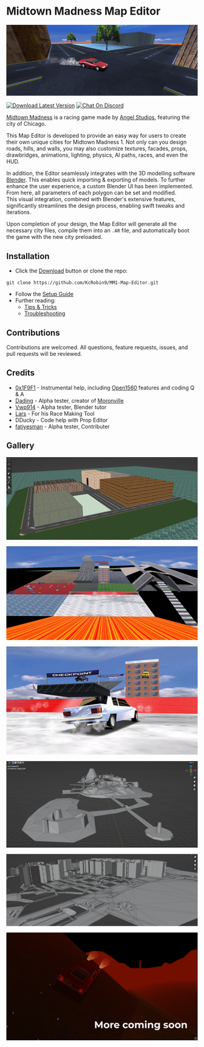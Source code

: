 # Midtown Madness Map Editor

![Preview](Resources/EditorResources/GALLERY/Preview.png)

[![Download Latest Version](https://img.shields.io/badge/download-latest-brightgreen?logo=data%3Aimage%2Fsvg%2Bxml%3Bbase64%2CPHN2ZyB4bWxucz0iaHR0cDovL3d3dy53My5vcmcvMjAwMC9zdmciIGhlaWdodD0iMjQiIHdpZHRoPSIyNCI%2BPHBhdGggZmlsbD0iIzRjMSIgZD0iTTUgMjBoMTR2LTJINXYyek0xOSA5aC00VjNIOXY2SDVsNyA3IDctN3oiLz48L3N2Zz4%3D)](https://github.com/KcRobin9/MM1-Map-Editor/archive/refs/heads/main.zip)
[![Chat On Discord](https://img.shields.io/discord/239900961731117059?color=7289DA&logo=discord)](https://discord.gg/tjTQAbFdqQ)

[Midtown Madness](https://en.wikipedia.org/wiki/Midtown_Madness) is a racing game made by [Angel Studios](https://gitlab.com/kbrobin9/gitlab-resources/-/blob/main/SQL_LIBRARY.MD?ref_type=heads), featuring the city of Chicago.

This Map Editor is developed to provide an easy way for users to create their own unique cities for Midtown Madness 1.            Not only can you design roads, hills, and walls, you may also customize textures, facades, props, drawbridges, animations, lighting, physics, AI paths, races, and even the HUD.

In addition, the Editor seamlessly integrates with the 3D modelling software [Blender](https://www.blender.org/). This enables quick importing & exporting of models. To further enhance the user experience, a custom Blender UI has been implemented. From here, all parameters of each polygon can be set and modified.   
This visual integration, combined with Blender's extensive features, significantly streamlines the design process, enabling swift tweaks and iterations.

Upon completion of your design, the Map Editor will generate all the necessary city files, compile them into an `.AR` file, and automatically boot the game with the new city preloaded.

## Installation

* Click the [Download](https://github.com/KcRobin9/MM1-Map-Editor/archive/refs/heads/main.zip) button or clone the repo: 
```
git clone https://github.com/KcRobin9/MM1-Map-Editor.git
```
* Follow the [Setup Guide](https://github.com/KcRobin9/MM1-Map-Editor/blob/main/Setup/SETUP.md)
* Further reading: 
    * [Tips & Tricks](https://github.com/KcRobin9/MM1-Map-Editor/blob/main/TIPS_TRICKS.md)
    * [Troubleshooting](https://github.com/KcRobin9/MM1-Map-Editor/blob/main/TROUBLESHOOTING.md)

## Contributions

Contributions are welcomed. All questions, feature requests, issues, and pull requests will be reviewed.

## Credits

* [0x1F9F1](https://github.com/0x1F9F1) - Instrumental help, including [Open1560](https://github.com/0x1F9F1/Open1560) features and coding Q & A
* [Dading](https://www.youtube.com/@dading5962) - Alpha tester, creator of [Moronville](https://cdn.discordapp.com/attachments/890529659756888074/1179102551724019773/MoronVille_City.ar?ex=664cd152&is=664b7fd2&hm=d5833aaee8cfc1e7e6eeadf64c64b0cd4d7dd29a2cf1fb752d6ae38c8c6f4989&)
* [Vwp914](https://github.com/Vwp914) - Alpha tester, Blender tutor
* [Lars](https://github.com/Larspolo) - For his Race Making Tool
* DDucky - Code help with Prop Editor
* [fatiyesman](https://github.com/fatiyesman) - Alpha tester, Contributer
## Gallery

![Preview](Resources/EditorResources/GALLERY/Gallery_1.png)

![Preview](Resources/EditorResources/GALLERY/Gallery_2.png)

![Preview](Resources/EditorResources/GALLERY/Gallery_3.png)

![Preview](Resources/EditorResources/GALLERY/Gallery_4.png)

![Preview](Resources/EditorResources/GALLERY/Gallery_5.png)

![Preview](Resources/EditorResources/GALLERY/Gallery_6.png)